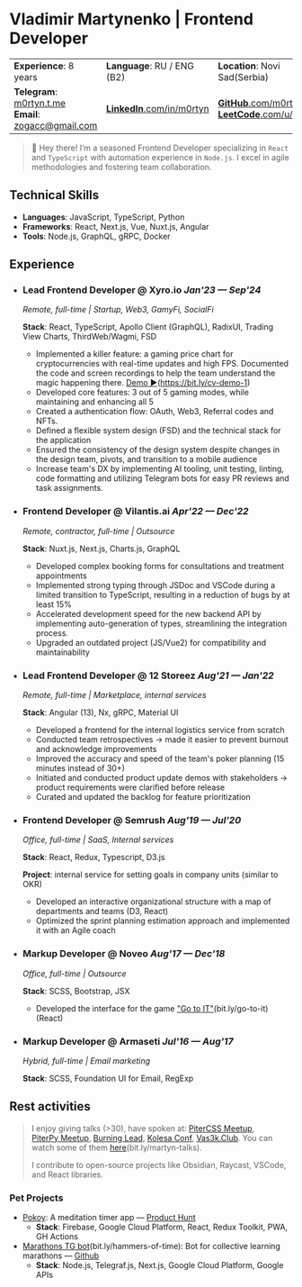 # Vladimir Martynenko | Frontend Developer

|                      |                                  |                      |  
| -------------------- | -------------------------------- | -------------------- |  
| **Experience**:  8 years | **Language**:  RU / ENG (B2) | **Location**: Novi Sad(Serbia) |  
| **Telegram**: [m0rtyn.t.me](https://m0rtyn.t.me) <br> **Email**: [zogacc@gmail.com](mailto:zogacc@gmail.com) | [**LinkedIn**.com/in/m0rtyn](https://linkedin/in/m0rtyn)  | [**GitHub**.com/m0rtyn](https://github.com/m0rtyn) <br> [**LeetCode**.com/u/m0rtyn](https://leetcode.com/u/m0rtyn/) |  

> 👋 Hey there! I’m a seasoned Frontend Developer specializing in `React` and `TypeScript` with automation experience in `Node.js`. I excel in agile methodologies and fostering team collaboration.

## Technical Skills

-	**Languages**: JavaScript, TypeScript, Python
-	**Frameworks**: React, Next.js, Vue, Nuxt.js, Angular
-	**Tools**: Node.js, GraphQL, gRPC, Docker

## Experience

- ### Lead Frontend Developer @ Xyro.io *Jan'23 — Sep'24*

  *Remote, full-time | Startup, Web3, GamyFi, SocialFi*

  **Stack**: React, TypeScript, Apollo Client (GraphQL), RadixUI, Trading View Charts, ThirdWeb/Wagmi, FSD

  - Implemented a killer feature: a gaming price chart for cryptocurrencies with real-time updates and high FPS. Documented the code and screen recordings to help the team understand the magic happening there. [Demo ▶️](https://youtu.be/4XyXVeOLq8Q)(https://bit.ly/cv-demo-1)
  - Developed core features: 3 out of 5 gaming modes, while maintaining and enhancing all 5
  - Created a authentication flow: OAuth, Web3, Referral codes and NFTs.
  - Defined a flexible system design (FSD) and the technical stack for the application
  - Ensured the consistency of the design system despite changes in the design team, pivots, and transition to a mobile audience
  - Increase team's DX by implementing AI tooling, unit testing, linting, code formatting and utilizing Telegram bots for easy PR reviews and task assignments.

- ### Frontend Developer @ Vilantis.ai *Apr'22 — Dec'22*

  *Remote, contractor, full-time | Outsource*

  **Stack**: Nuxt.js, Next.js, Charts.js, GraphQL

  <!-- **Projects**: service for American clinic patients, website with statistics of Lithuanian companies -->

  - Developed complex booking forms for consultations and treatment appointments
  - Implemented strong typing through JSDoc and VSCode during a limited transition to TypeScript, resulting in a reduction of bugs by at least 15%
  - Accelerated development speed for the new backend API by implementing auto-generation of types, streamlining the integration process.
  - Upgraded an outdated project (JS/Vue2) for compatibility and maintainability

- ### Lead Frontend Developer @ 12 Storeez *Aug'21 — Jan'22*

  *Remote, full-time | Marketplace, internal services*

  **Stack**: Angular (13), Nx, gRPC, Material UI

  <!-- **Project**: internal logistics service for managing order delivery across multiple countries -->

  - Developed a frontend for the internal logistics service from scratch
  - Conducted team retrospectives → made it easier to prevent burnout and acknowledge improvements
  - Improved the accuracy and speed of the team's poker planning (15 minutes instead of 30+)
  - Initiated and conducted product update demos with stakeholders → product requirements were clarified before release
  - Curated and updated the backlog for feature prioritization

- ### Frontend Developer @ Semrush *Aug'19 — Jul'20*

  *Office, full-time | SaaS, Internal services*

  **Stack**: React, Redux, Typescript, D3.js 

  **Project**: internal service for setting goals in company units (similar to OKR)

  - Developed an interactive organizational structure with a map of departments and teams (D3, React)
  - Optimized the sprint planning estimation approach and implemented it with an Agile coach
  <!-- - Contributed to the OSS library  [bkrem/react-d3-tree](https://bkrem.github.io/react-d3-tree/) -->
  <!-- - Implemented code review with collective code ownership -->

- ### Markup Developer @ Noveo *Aug'17 — Dec'18*

  *Office, full-time | Outsource*

  **Stack**: SCSS, Bootstrap, JSX

  - Developed the interface for the game ["Go to IT"](https://store.steampowered.com/app/953060/Go_to_IT/)(bit.ly/go-to-it) (React)

- ### Markup Developer @ Armaseti *Jul'16 — Aug'17*

  *Hybrid, full-time | Email marketing*

  **Stack**: SCSS, Foundation UI for Email, RegExp

## Rest activities

> I enjoy giving talks (>30), have spoken at: [PiterCSS&nbsp;Meetup](https://vk.com/pitercss_meetup), [PiterPy&nbsp;Meetup](https://twitter.com/piterpy_meetup), [Burning&nbsp;Lead](https://twitter.com/BurningLead), [Kolesa&nbsp;Conf](https://kolesa-conf.kz/), [Vas3k.Club](https://vas3k.club). You can watch some of them [here](https://bit.ly/martyn-talks)(bit.ly/martyn-talks).
> 
> I contribute to open-source projects like Obsidian, Raycast, VSCode, and React libraries.

### Pet Projects

- [Pokoy](https://pokoy.app): A meditation timer app  — [Product Hunt](https://www.producthunt.com/products/pokoy)
  - **Stack**: Firebase, Google Cloud Platform, React, Redux Toolkit, PWA, GH Actions
- [Marathons TG bot](http://bit.ly/hammers-of-time)(bit.ly/hammers-of-time): Bot for collective learning marathons — [Github](https://github.com/m0rtyn/marathons-bot)
  - **Stack**: Node.js, Telegraf.js, Next.js, Google Cloud Platform, Google APIs